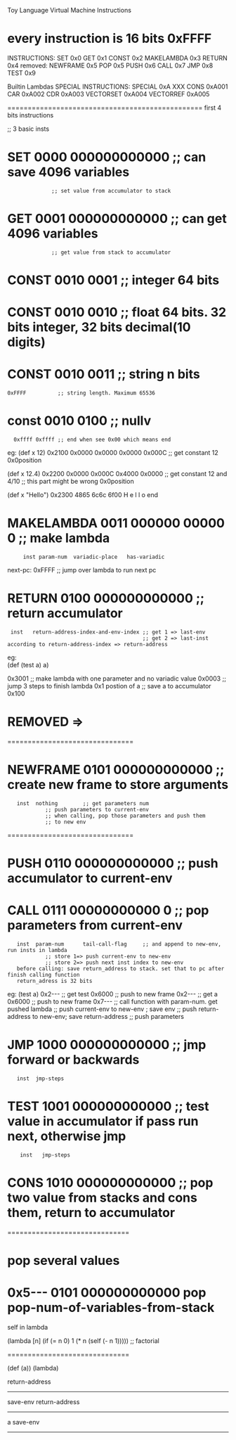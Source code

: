 Toy Language Virtual Machine Instructions

every instruction is 16 bits
0xFFFF
===============================================
INSTRUCTIONS:
SET        0x0
GET        0x1
CONST      0x2
MAKELAMBDA 0x3
RETURN 	   0x4
removed: NEWFRAME   0x5
POP        0x5 
PUSH 	   0x6
CALL 	   0x7
JMP 	   0x8
TEST 	   0x9

Builtin Lambdas
SPECIAL INSTRUCTIONS:
SPECIAL    0xA XXX
	   CONS       0xA001
	   CAR        0xA002
	   CDR        0xA003
	   VECTORSET  0xA004
	   VECTORREF  0xA005


================================================
first 4 bits instructions

;; 3 basic insts
# SET 0000 000000000000 ;; can save 4096 variables
    	 	      ;; set value from accumulator to stack

# GET 0001 000000000000 ;; can get  4096 variables
    	 	      ;; get value from stack to accumulator

# CONST 0010 0001       ;; integer  64 bits
# CONST 0010 0010       ;; float    64 bits. 32 bits integer, 32 bits decimal(10 digits)
# CONST 0010 0011 	;; string   n bits
  	0xFFFF          ;; string length. Maximum 65536
# const 0010 0100	;; nullv
      0xffff 0xffff ;; end when see 0x00 which means end

eg:
(def x 12)
0x2100 0x0000 0x0000 0x0000 0x000C ;; get constant 12
0x0position

(def x 12.4)
0x2200 0x0000 0x000C 0x4000 0x0000 ;; get constant 12 and 4/10
       	      	     	    	   ;; this part might be wrong
0x0position

(def x "Hello")
0x2300 4865 6c6c 6f00 
       H e  l l  o end


# MAKELAMBDA 0011 000000      00000            0     ;; make lambda
  	     inst param-num  variadic-place   has-variadic
next-pc: 0xFFFF ;; jump over lambda to run next pc  
# RETURN 0100 000000000000				       ;; return accumulator
  	 inst   return-address-index-and-env-index ;; get 1 => last-env 
			                        	       ;; get 2 => last-inst according to return-address-index => return-address
eg:	     
(def (test a) a)

0x3001 ;; make lambda with one parameter and no variadic value
0x0003 ;; jump 3 steps to finish lambda
0x1 postion of a  ;; save a to accumulator
0x100

# REMOVED => 
===============================
# NEWFRAME 0101 000000000000    ;; create new frame to store arguments 
  	   inst  nothing        ;; get parameters num
	   	 		;; push parameters to current-env
				;; when calling, pop those parameters and push them
				;; to new env
===============================

# PUSH     0110 000000000000    		       ;; push accumulator to current-env
# CALL     0111 00000000000 0  				   ;; pop parameters from current-env
  	   inst	 param-num 	    tail-call-flag     ;; and append to new-env, run insts in lambda
  	   			;; store 1=> push current-env to new-env
				;; store 2=> push next inst index to new-env
	   before calling: save return_address to stack. set that to pc after finish calling function
	   return_adress is 32 bits

eg:
	(test a)
	0x2--- ;; get test
	0x6000 ;; push to new frame
	0x2--- ;; get a
	0x6000 ;; push to new frame
	0x7--- ;; call function with param-num. get pushed lambda
		;; push current-env to new-env ; save env
		;; push return-address to new-env; save return-address
		;; push parameters
	


# JMP 1000 000000000000 ;; jmp forward or backwards
       inst  jmp-steps
# TEST 1001 000000000000 ;; test value in accumulator if pass run next, otherwise jmp
       	inst   jmp-steps

# CONS 1010 000000000000 ;; pop two value from stacks and cons them, return to accumulator

==============================
# pop several values
 0x5---
 	0101 		   000000000000
 	 pop   pop-num-of-variables-from-stack 
==============================

self in lambda

(lambda [n] (if (= n 0) 1 (* n (self (- n 1))))) ;; factorial


==============================
 
(def (a))                         (lambda)

return-address
-----------------            --------------------
save-env                       return-address
-----------------            --------------------
a                                   save-env
-----------------            --------------------


















